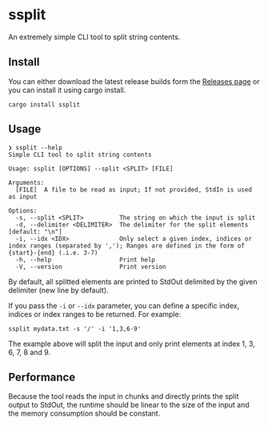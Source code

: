 # ssplit

An extremely simple CLI tool to split string contents.

## Install

You can either download the latest release builds form the [Releases page](https://github.com/shellshape/ssplit/releases) or you can install it using cargo install.

```
cargo install ssplit
```

## Usage

```
❯ ssplit --help
Simple CLI tool to split string contents

Usage: ssplit [OPTIONS] --split <SPLIT> [FILE]

Arguments:
  [FILE]  A file to be read as input; If not provided, StdIn is used as input

Options:
  -s, --split <SPLIT>          The string on which the input is split
  -d, --delimiter <DELIMITER>  The delimiter for the split elements [default: "\n"]
  -i, --idx <IDX>              Only select a given index, indices or index ranges (separated by ','); Ranges are defined in the form of {start}-{end} (.i.e. 3-7)
  -h, --help                   Print help
  -V, --version                Print version
```

By default, all splitted elements are printed to StdOut delimited by the given delimiter (new line by default).

If you pass the `-i` or `--idx` parameter, you can define a specific index, indices or index ranges to be returned. For example:

```
ssplit mydata.txt -s '/' -i '1,3,6-9'
```

The example above will split the input and only print elements at index 1, 3, 6, 7, 8 and 9.

## Performance

Because the tool reads the input in chunks and directly prints the split output to StdOut, the runtime should be linear to the size of the input and the memory consumption should be constant.

